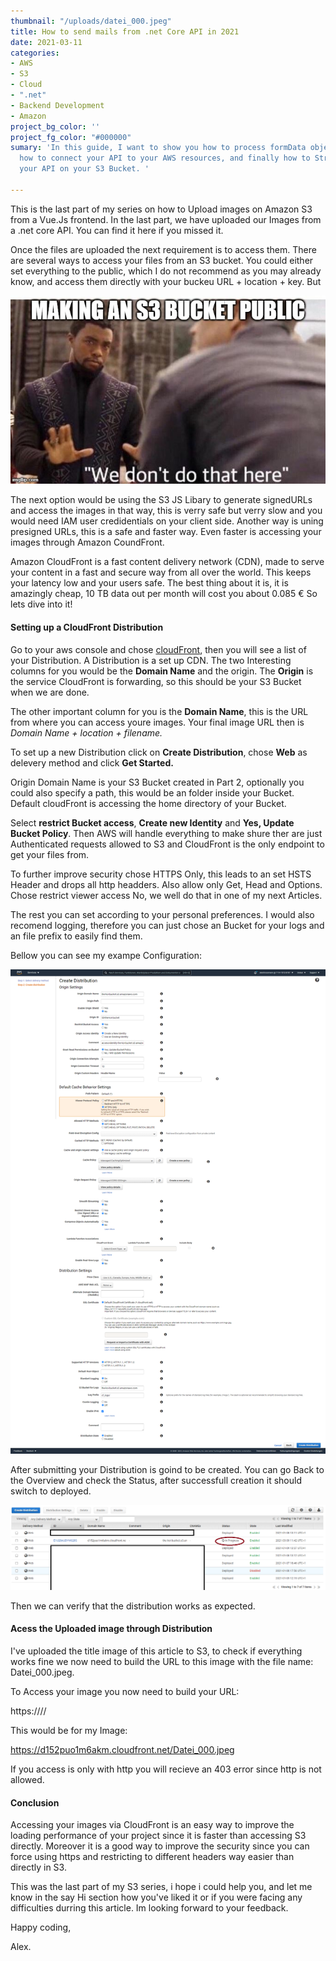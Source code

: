 ```yaml
---
thumbnail: "/uploads/datei_000.jpeg"
title: How to send mails from .net Core API in 2021
date: 2021-03-11
categories:
- AWS
- S3
- Cloud
- ".net"
- Backend Development
- Amazon
project_bg_color: ''
project_fg_color: "#000000"
sumary: 'In this guide, I want to show you how to process formData objects in .net,
  how to connect your API to your AWS resources, and finally how to Stream files through
  your API on your S3 Bucket. '

---
```

This is the last part of my series on how to Upload images on Amazon S3 from a Vue.Js frontend. In the last part, we have uploaded our Images from a .net core API. You can find it here if you missed it.

Once the files are uploaded the next requirement is to access them. There are several ways to access your files from an S3 bucket. You could either set everything to the public, which I do not recommend as you may already know, and access them directly with your buckeu URL + location + key. But

![](/uploads/50usnq.jpg)

The next option would be using the S3 JS Libary to generate signedURLs and access the images in that way, this is verry safe but verry slow and you would need IAM user credidentials on your client side. Another way is uning presigned URLs, this is a safe and faster way. Even faster is accessing your images through Amazon CoundFront.

Amazon CloudFront is a fast content delivery network (CDN), made to serve your content in a fast and secure way from all over the world. This keeps your latency low and your users safe. The best thing about it is, it is amazingly cheap, 10 TB data out per month will cost you about 0.085 € So lets dive into it!

#### Setting up a CloudFront Distribution

Go to your aws console and chose [cloudFront](https://console.aws.amazon.com/cloudfront/), then you will see a list of your Distribution. A Distribution is a set up CDN. The two Interesting columns for you would be the **Domain Name** and the origin. The **Origin** is the service CloudFront is forwarding, so this should be your S3 Bucket when we are done. 

The other important column for you is the **Domain Name**, this is the URL from where you can access youre images. Your final image URL then is _Domain Name + location + filename._

To set up a new Distribution click on **Create Distribution**, chose **Web** as delevery method and click **Get Started.**

Origin Domain Name is your S3 Bucket created in Part 2, optionally you could also specify a path, this would be an folder inside your Bucket. Default cloudFront is accessing the home directory of your Bucket. 

Select **restrict Bucket access**, **Create new Identity** and **Yes, Update Bucket Policy**. Then AWS will handle everything to make shure ther are just Authenticated requests allowed to S3 and CloudFront is the only endpoint to get your files from. 

To further improve security chose HTTPS Only, this leads to an set HSTS Header and drops all http headders. Also allow only Get, Head and Options. Chose restrict viewer access No, we well do that in one of my next Articles.

The rest you can set according to your personal preferences. I would also recomend logging, therefore you can just chose an Bucket for your logs and an file prefix to easily find them. 

Bellow you can see my exampe Configuration:

![](/uploads/screencapture-console-aws-amazon-cloudfront-home-2021-03-09-11_32_08.png)

After submitting your Distribution is goind to be created. You can go Back to the Overview and check the Status, after successfull creation it should switch to deployed. 

![](/uploads/clofro-ov.png)

Then we can verify that the distribution works as expected.

#### Acess the Uploaded image through Distribution

I've uploaded the title image of this article to S3, to check if everything works fine we now need to build the URL to this image with the file name: Datei_000.jpeg. 

To Access your image you now need to build your URL: 

https://<your Distribution>/<optionally a folder>/<your file>

This would be for my Image:

https://d152puo1m6akm.cloudfront.net/Datei_000.jpeg

If you access is only with http you will recieve an 403 error since http is not allowed. 

#### Conclusion

Accessing your images via CloudFront is an easy way to improve the loading performance of your project since it is faster than accessing S3 directly. Moreover it is a good way to improve the security since you can force using https and restricting to different headers way easier than directly in S3.

This was the last part of my S3 series, i hope i could help you, and let me know in the say Hi section how you've liked it or if you were facing any difficulties durring this article. Im looking forward to your feedback.

Happy coding,

Alex.